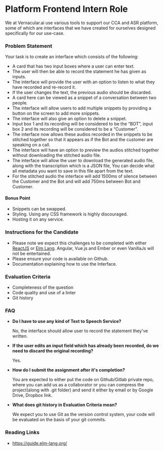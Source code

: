 
# Platform Frontend Intern Role

We at Vernacular.ai use various tools to support our CCA and ASR platform, some of which are interfaces that we have created for ourselves designed specifically for our use-case.

### Problem Statement
Your task is to create an interface which consists of the following:
 
-   A card that has two input boxes where a user can enter text.
-   The user will then be able to record the statement he has given as inputs.
-   The interface will provide the user with an option to listen to what they have recorded and re-record it.
-   If the user changes the text, the previous audio should be discarded. 
-   A card here can be viewed as a snippet of a conversation between two people.
-   The interface will allow users to add multiple snippets by providing a button on the screen to add more snippets.
-   The interface will also give an option to delete a snippet.
-   Input box 1 and its recording will be considered to be the “BOT”, input box 2 and its recording will be considered to be a “Customer”.
-   The interface now allows these audios recorded in the snippets to be stitched together so that it appears as if the Bot and the customer are speaking on a call.
-   The interface will have an option to preview the audios stitched together without downloading the stitched audio file.
-   The interface will allow the user to download the generated audio file, along with the transcription which is a JSON file, You can decide what all metadata you want to save in this file apart from the text.
-   For the stitched audio the interface will add 1500ms of silence between the Customer and the Bot and will add 750ms between Bot and Customer.

#### Bonus Point
- Snippets can be swapped. 
- Styling. Using any CSS framework is highly discouraged.
- Hosting it on any service.

### Instructions for the Candidate
- Please note we expect this challenges to be completed with either [ReactJS](https://reactjs.org/) or [Elm Lang](https://elm-lang.org/). Angular, Vue.js and Ember or even VanillaJs will not be entertained.
- Please ensure your code is available on Github.
- Documentation explaining how to use the Interface.

### Evaluation Criteria
- Completeness of the question
- Code quality and use of a linter
- Git history

### FAQ
 - **Do I have to use any kind of Text to Speech Service?**

    No, the interface should allow user to record the statement they've written.

-  **If the user edits an input field which has already been recorded, do we need to discard the original recording?**

    Yes.

-  **How do I submit the assignment after it's completion?**

      You are expected to either put the code on Github/Gitlab private repo, where you can add
       us as a collaborator or you can compress the  project(along with .git folder) and send it either 
       by email or by Google Drive, Dropbox link.
 
-   **What does git history in Evaluation Criteria mean?**

       We expect you to use Git as the version control system, your code will be evaluated on the basis of your git commits.



### Reading Links
- https://guide.elm-lang.org/
